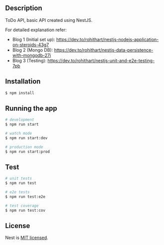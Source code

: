 ## Description

ToDo API, basic API created using NestJS.

For detailed explanation refer:

- Blog 1 (Initial set up): https://dev.to/rohithart/nestjs-nodejs-application-on-steroids-43g7
- Blog 2 (Mongo DB): https://dev.to/rohithart/nestjs-data-persistence-with-mongodb-27i
- Blog 3 (Testing): https://dev.to/rohithart/nestjs-unit-and-e2e-testing-7pb

## Installation

```bash
$ npm install
```

## Running the app

```bash
# development
$ npm run start

# watch mode
$ npm run start:dev

# production mode
$ npm run start:prod
```

## Test

```bash
# unit tests
$ npm run test

# e2e tests
$ npm run test:e2e

# test coverage
$ npm run test:cov
```

## License

Nest is [MIT licensed](LICENSE).
